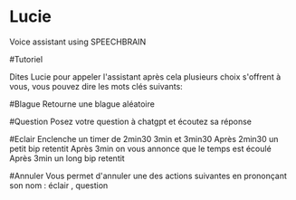 # Lucie
Voice assistant using SPEECHBRAIN

#Tutoriel

Dites Lucie pour appeler l'assistant après cela plusieurs choix s'offrent à vous, vous pouvez dire les mots clés suivants:

#Blague
Retourne une blague aléatoire

#Question
Posez votre question à chatgpt et écoutez sa réponse

#Eclair
Enclenche un timer de 2min30 3min et 3min30
Après 2min30 un petit bip retentit
Après 3min on vous annonce que le temps est écoulé
Après 3min un long bip retentit

#Annuler
Vous permet d'annuler une des actions suivantes en prononçant son nom : éclair , question

